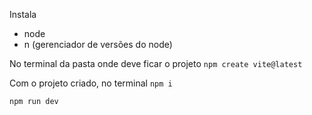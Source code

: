 Instala
 - node
 - n (gerenciador de versões do node)
 
 No terminal da pasta onde deve ficar o projeto
 `npm create vite@latest`
 
 Com o projeto criado, no terminal
 `npm i`
 
 `npm run dev`
